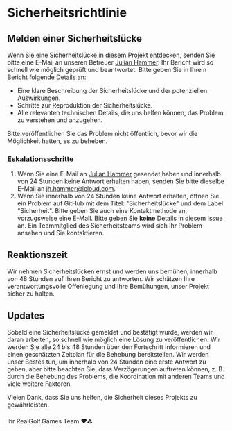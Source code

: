 # Sicherheitsrichtlinie

## Melden einer Sicherheitslücke

Wenn Sie eine Sicherheitslücke in diesem Projekt entdecken, senden Sie bitte eine E-Mail an unseren Betreuer [Julian Hammer](mailto:jh@moinjulian.com). Ihr Bericht wird so schnell wie möglich geprüft und beantwortet. Bitte geben Sie in Ihrem Bericht folgende Details an:

- Eine klare Beschreibung der Sicherheitslücke und der potenziellen Auswirkungen.
- Schritte zur Reproduktion der Sicherheitslücke.
- Alle relevanten technischen Details, die uns helfen können, das Problem zu verstehen und anzugehen.

Bitte veröffentlichen Sie das Problem nicht öffentlich, bevor wir die Möglichkeit hatten, es zu beheben.

### Eskalationsschritte

1. Wenn Sie eine E-Mail an [Julian Hammer](mailto:jh@moinjulian.com) gesendet haben und innerhalb von 24 Stunden keine Antwort erhalten haben, senden Sie bitte dieselbe E-Mail an [jh.hammer@icloud.com](mailto:jh.hammer@icloud.com).
2. Wenn Sie innerhalb von 24 Stunden keine Antwort erhalten, öffnen Sie ein Problem auf GitHub mit dem Titel: "Sicherheitslücke" und dem Label "Sicherheit". Bitte geben Sie auch eine Kontaktmethode an, vorzugsweise eine E-Mail. Bitte geben Sie **keine** Details in diesem Issue an. Ein Teammitglied des Sicherheitsteams wird sich Ihr Problem ansehen und Sie kontaktieren.

## Reaktionszeit

Wir nehmen Sicherheitslücken ernst und werden uns bemühen, innerhalb von 48 Stunden auf Ihren Bericht zu antworten. Wir schätzen Ihre verantwortungsvolle Offenlegung und Ihre Bemühungen, unser Projekt sicher zu halten.

## Updates

Sobald eine Sicherheitslücke gemeldet und bestätigt wurde, werden wir daran arbeiten, so schnell wie möglich eine Lösung zu veröffentlichen. Wir werden Sie alle 24 bis 48 Stunden über den Fortschritt informieren und einen geschätzten Zeitplan für die Behebung bereitstellen. Wir werden unser Bestes tun, um innerhalb von 24 Stunden eine erste Antwort zu geben, aber bitte beachten Sie, dass Verzögerungen auftreten können, z. B. durch die Behebung des Problems, die Koordination mit anderen Teams und viele weitere Faktoren.

Vielen Dank, dass Sie uns helfen, die Sicherheit dieses Projekts zu gewährleisten.

Ihr RealGolf.Games Team ❤️⛳️
